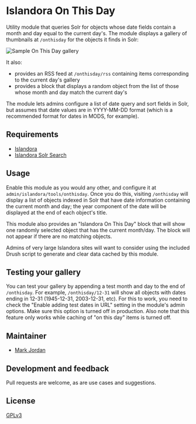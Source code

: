 # Islandora On This Day

Utility module that queries Solr for objects whose date fields contain a month and day equal to the current day's. The module displays a gallery of thumbnails at `/onthisday` for the objects it finds in Solr:

![Sample On This Day gallery](https://dl.dropboxusercontent.com/u/1015702/linked_to/onthisday.png)

It also:

* provides an RSS feed at `/onthisday/rss` containing items corresponding to the current day's gallery
* provides a block that displays a random object from the list of those whose month and day match the current day's

The module lets admins configure a list of date query and sort fields in Solr, but assumes that date values are in YYYY-MM-DD format (which is a recommended format for dates in MODS, for example).

## Requirements

* [Islandora](https://github.com/Islandora/islandora)
* [Islandora Solr Search](https://github.com/Islandora/islandora_solr_search)

## Usage

Enable this module as you would any other, and configure it at `admin/islandora/tools/onthisday`. Once you do this, visiting `/onthisday` will display a list of objects indexed in Solr that have date information containing the current month and day; the year component of the date will be displayed at the end of each object's title.

This module also provides an "Islandora On This Day" block that will show one randomly selected object that has the current month/day. The block will not appear if there are no matching objects.

Admins of very large Islandora sites will want to consider using the included Drush script to generate and clear data cached by this module.

## Testing your gallery

You can test your gallery by appending a test month and day to the end of `/onthisday`. For example, `/onthisday/12-31` will show all objects with dates ending in 12-31 (1945-12-31, 2003-12-31, etc). For this to work, you need to check the "Enable adding test dates in URL" setting in the module's admin options. Make sure this option is turned off in production. Also note that this feature only works while caching of "on this day" items is turned off.

## Maintainer

* [Mark Jordan](https://github.com/mjordan)

## Development and feedback

Pull requests are welcome, as are use cases and suggestions.

## License

 [GPLv3](http://www.gnu.org/licenses/gpl-3.0.txt)
